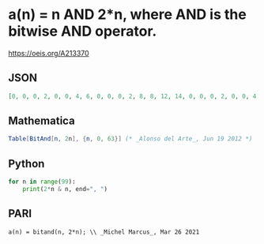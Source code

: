 # a\(n\) \= n AND 2\*n, where AND is the bitwise AND operator\.
https://oeis.org/A213370
## JSON
```JSON
[0, 0, 0, 2, 0, 0, 4, 6, 0, 0, 0, 2, 8, 8, 12, 14, 0, 0, 0, 2, 0, 0, 4, 6, 16, 16, 16, 18, 24, 24, 28, 30, 0, 0, 0, 2, 0, 0, 4, 6, 0, 0, 0, 2, 8, 8, 12, 14, 32, 32, 32, 34, 32, 32, 36, 38, 48, 48, 48, 50, 56, 56, 60, 62, 0, 0, 0, 2, 0, 0, 4, 6, 0, 0, 0, 2, 8, 8]
```
## Mathematica
```Mathematica
Table[BitAnd[n, 2n], {n, 0, 63}] (* _Alonso del Arte_, Jun 19 2012 *)
```
## Python
```Python
for n in range(99):
    print(2*n & n, end=", ")
```
## PARI
```PARI
a(n) = bitand(n, 2*n); \\ _Michel Marcus_, Mar 26 2021
```
